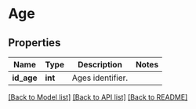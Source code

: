 # Age

## Properties
Name | Type | Description | Notes
------------ | ------------- | ------------- | -------------
**id_age** | **int** | Ages identifier. | 

[[Back to Model list]](../README.md#documentation-for-models) [[Back to API list]](../README.md#documentation-for-api-endpoints) [[Back to README]](../README.md)


